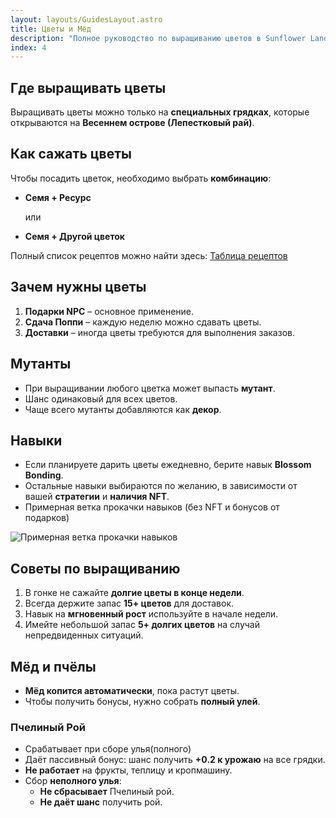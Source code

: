```yaml
---
layout: layouts/GuidesLayout.astro
title: Цветы и Мёд
description: "Полное руководство по выращиванию цветов в Sunflower Land. Узнайте о грядках, рецептах, мутантах, навыках и советах по эффективному фармингу цветов."
index: 4
---
```


## Где выращивать цветы

Выращивать цветы можно только на **специальных грядках**, которые открываются на **Весеннем острове (Лепестковый рай)**.

##  Как сажать цветы

Чтобы посадить цветок, необходимо выбрать **комбинацию**:

- **Семя + Ресурс**   

  или  
- **Семя + Другой цветок**

Полный список рецептов можно найти здесь: [Таблица рецептов](https://sfl.world/info/flowers)

##  Зачем нужны цветы

1. **Подарки NPC** – основное применение.
2. **Сдача Поппи** – каждую неделю можно сдавать цветы.
3. **Доставки** – иногда цветы требуются для выполнения заказов.

##  Мутанты

- При выращивании любого цветка может выпасть **мутант**.
- Шанс одинаковый для всех цветов.
- Чаще всего мутанты добавляются как **декор**.

##  Навыки

- Если планируете дарить цветы ежедневно, берите навык **Blossom Bonding**.
- Остальные навыки выбираются по желанию, в зависимости от вашей **стратегии** и **наличия NFT**.
- Примерная ветка прокачки навыков (без NFT и бонусов от подарков)

![Примерная ветка прокачки навыков](/image/FlowerSkill.png)

##  Советы по выращиванию

1. В гонке не сажайте **долгие цветы в конце недели**.
2. Всегда держите запас **15+ цветов** для доставок.
3. Навык на **мгновенный рост** используйте в начале недели.
4. Имейте небольшой запас **5+ долгих цветов** на случай непредвиденных ситуаций.

##  Мёд и пчёлы

- **Мёд копится автоматически**, пока растут цветы.
- Чтобы получить бонусы, нужно собрать **полный улей**.

###  Пчелиный Рой
- Срабатывает при сборе улья(полного)
- Даёт пассивный бонус: шанс получить **+0.2 к урожаю** на все грядки.
- **Не работает** на фрукты, теплицу и кропмашину.
- Сбор **неполного улья**:
  - **Не сбрасывает** Пчелиный рой.
  - **Не даёт шанс** получить рой.

